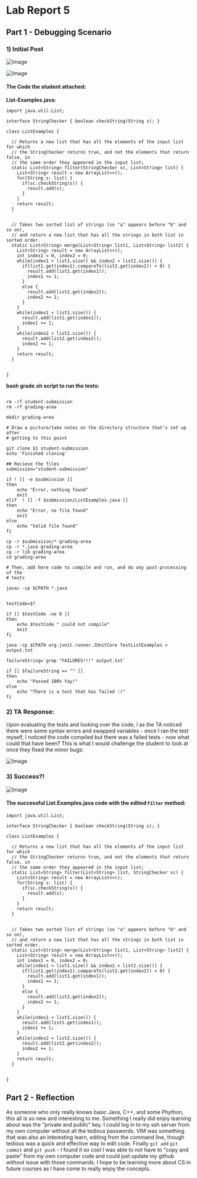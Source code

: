 # Lab Report 5

## Part 1 - Debugging Scenario

### 1) Initial Post
![Image](Photos/post1.png)

![Image](Photos/post2.png)

#### The Code the student attached:

**List-Examples.java:**

```import java.util.ArrayList;
import java.util.List;

interface StringChecker { boolean checkString(String s); }

class ListExamples {

  // Returns a new list that has all the elements of the input list for which
  // the StringChecker returns true, and not the elements that return false, in
  // the same order they appeared in the input list;
  static List<String> filter(StringChecker sc, List<String> list) {
    List<String> result = new ArrayList<>();
    for(String s: list) {
      if(sc.checkString(s)) {
        result.add(s);
      }
    }
    return result;
  }


  // Takes two sorted list of strings (so "a" appears before "b" and so on),
  // and return a new list that has all the strings in both list in sorted order.
  static List<String> merge(List<String> list1, List<String> list2) {
    List<String> result = new ArrayList<>();
    int index1 = 0, index2 = 0;
    while(index1 < list1.size() && index2 < list2.size()) {
      if(list1.get(index1).compareTo(list2.get(index2)) < 0) {
        result.add(list1.get(index1));
        index1 += 1;
      }
      else {
        result.add(list2.get(index2));
        index2 += 1;
      }
    }
    while(index1 < list1.size()) {
      result.add(list1.get(index1));
      index1 += 1;
    }
    while(index2 < list2.size()) {
      result.add(list2.get(index2));
      index2 += 1;
    }
    return result;
  }


}
```
**bash grade.sh script to run the tests:**

``` CPATH='.:lib/hamcrest-core-1.3.jar:lib/junit-4.13.2.jar'

rm -rf student-submission
rm -rf grading-area

mkdir grading-area

# Draw a picture/take notes on the directory structure that's set up after
# getting to this point

git clone $1 student-submission
echo 'Finished cloning'

## Recieve the files
submission="student-submission"

if ! [[ -e $submission ]]
then
    echo "Error, nothing found"
    exit
elif  ! [[ -f $submission/ListExamples.java ]]
then 
    echo "Error, no file found"
    exit
else
    echo "Valid file found"
fi

cp -r $submission/* grading-area
cp -r *.java grading-area
cp -r lib grading-area
cd grading-area

# Then, add here code to compile and run, and do any post-processing of the
# tests

javac -cp $CPATH *.java


testCode=$?

if [[ $testCode -ne 0 ]]
then 
    echo $testCode " could not compile"
    exit
fi 

java -cp $CPATH org.junit.runner.JUnitCore TestListExamples > output.txt

failureString=`grep "FAILURES!!!" output.txt`

if [[ $failureString == "" ]]
then
    echo "Passed 100% Yay!"
else
    echo "There is a test that has failed :("
fi
```


### 2) TA Response:
Upon evaluating the tests and looking over the code, I as the TA noticed there were some syntax errors and swapped variables - once I ran the test myself, I noticed the code compiled but there was a failed tests - now what could that have been? This is what I would challenge the student to look at once they fixed the minor bugs:

![Image](Photos/TApost.png)

### 3) Success?!

![Image](Photos/response.png)

#### The successful List.Examples.java code with the edited `Filter` method:

``` import java.util.ArrayList;
import java.util.List;

interface StringChecker { boolean checkString(String s); }

class ListExamples {

  // Returns a new list that has all the elements of the input list for which
  // the StringChecker returns true, and not the elements that return false, in
  // the same order they appeared in the input list;
  static List<String> filter(List<String> list, StringChecker sc) {
    List<String> result = new ArrayList<>();
    for(String s: list) {
      if(sc.checkString(s)) {
        result.add(s);
      }
    }
    return result;
  }


  // Takes two sorted list of strings (so "a" appears before "b" and so on),
  // and return a new list that has all the strings in both list in sorted order.
  static List<String> merge(List<String> list1, List<String> list2) {
    List<String> result = new ArrayList<>();
    int index1 = 0, index2 = 0;
    while(index1 < list1.size() && index2 < list2.size()) {
      if(list1.get(index1).compareTo(list2.get(index2)) < 0) {
        result.add(list1.get(index1));
        index1 += 1;
      }
      else {
        result.add(list2.get(index2));
        index2 += 1;
      }
    }
    while(index1 < list1.size()) {
      result.add(list1.get(index1));
      index1 += 1;
    }
    while(index2 < list2.size()) {
      result.add(list2.get(index2));
      index2 += 1;
    }
    return result;
  }


}
```


## Part 2 - Reflection 
As someone who only really knows basic Java, C++, and some Phython, this all is so new and interesting to me. Something I really did enjoy learning about was the "private and public" key. I could log in to my ssh server from my own computer without all the tedious passwords. VIM was something that was also an interesting learn, editing from the command line, though tedious was a quick and effective way to edit code. Finally `git add` `git commit` and `git push` - I found it so cool I was able to not have to "copy and paste" from my own computer code and could just update my github without issue with those commands. I hope to be learning more about CS in future courses as I have come to really enjoy the concepts.

